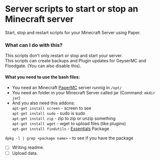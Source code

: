 # Server scripts to start or stop an Minecraft server
Start, stop and restart scripts for your Minecraft Server using Paper.
  
### What can I do with this?
This scripts don't only restart or stop and start your server.  
This scripts can create backups and Plugin updates for GeyserMC and Floodgate. (You can also disable this).
#### What you need to use the bash files:
- You need an Minecraft [PaperMC](https://papermc.io) server runnig in `/opt/`
- You need an folder in your Minecraft Server called jar (Command: `mkdir jar`)
- And you also need this addons:  
`apt-get install screen` - screen to see  
`apt-get install sudo` - sudo is sudo  
`apt-get install zip` - zip to zip or unzip something  
`apt-get install wget` - wget to upload files (like plugins)  
`apt-get install findutils` - [Essentials](https://wiki.ubuntuusers.de/xargs/) Package  



`dpkg -l | grep <package name>` - to see if you have the package  

- [ ] Writing readme.
- [ ] Upload data.
